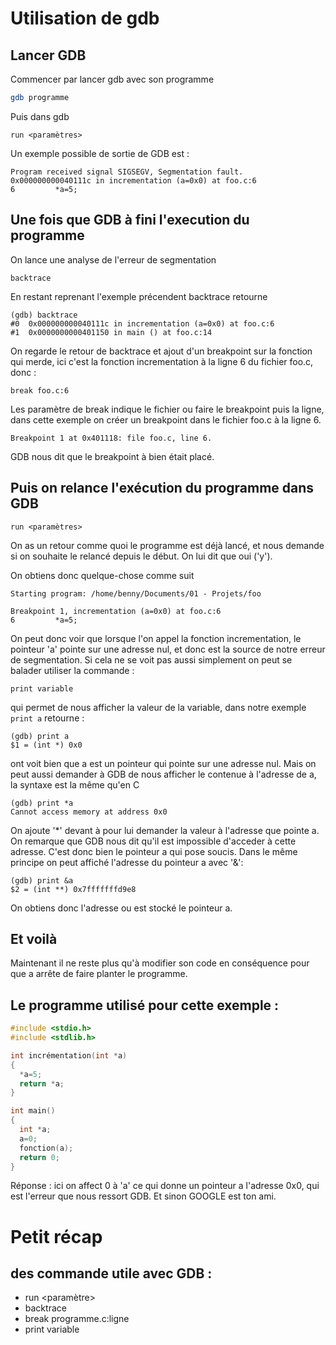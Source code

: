 # Utilisation de gdb

## Lancer GDB

Commencer par lancer gdb avec son programme

```sh
gdb programme
```

Puis dans gdb

```gdb
run <paramètres>
```

Un exemple possible de sortie de GDB est :

```gdb
Program received signal SIGSEGV, Segmentation fault.
0x000000000040111c in incrementation (a=0x0) at foo.c:6
6         *a=5;
```

## Une fois que GDB à fini l'execution du programme

On lance une analyse de l'erreur de segmentation

```gdb
backtrace
```

En restant reprenant l'exemple précendent backtrace retourne

```gdb
(gdb) backtrace
#0  0x000000000040111c in incrementation (a=0x0) at foo.c:6
#1  0x0000000000401150 in main () at foo.c:14
```

On regarde le retour de backtrace et ajout d'un breakpoint sur la fonction qui merde, ici c'est la fonction incrementation à la ligne 6 du fichier foo.c, donc :

```gdb
break foo.c:6
```

Les paramètre de break indique le fichier ou faire le breakpoint puis la ligne, dans cette exemple on créer un breakpoint dans le fichier foo.c à la ligne 6.

```gdb
Breakpoint 1 at 0x401118: file foo.c, line 6.
```

GDB nous dit que le breakpoint à bien était placé.

## Puis on relance l'exécution du programme dans GDB

```gdb
run <paramètres>
```

On as un retour comme quoi le programme est déjà lancé, et nous demande si on souhaite le relancé depuis le début. On lui dit que oui ('y').

On obtiens donc quelque-chose comme suit

```gdb
Starting program: /home/benny/Documents/01 - Projets/foo

Breakpoint 1, incrementation (a=0x0) at foo.c:6
6         *a=5;
```

On peut donc voir que lorsque l'on appel la fonction incrementation, le pointeur 'a' pointe sur une adresse nul, et donc est la source de notre erreur de segmentation. Si cela ne se voit pas aussi simplement on peut se balader utiliser la commande :

```gdb
print variable
```

qui permet de nous afficher la valeur de la variable, dans notre exemple `print a` retourne :

```gdb
(gdb) print a
$1 = (int *) 0x0
```

ont voit bien que a est un pointeur qui pointe sur une adresse nul.
Mais on peut aussi demander à GDB de nous afficher le contenue à l'adresse de a, la syntaxe est la même qu'en C

```gdb
(gdb) print *a
Cannot access memory at address 0x0
```

On ajoute '\*' devant à pour lui demander la valeur à l'adresse que pointe a.
On remarque que GDB nous dit qu'il est impossible d'acceder à cette adresse. C'est donc bien le pointeur a qui pose soucis.
Dans le même principe on peut affiché l'adresse du pointeur a avec '&':

```gdb
(gdb) print &a
$2 = (int **) 0x7fffffffd9e8
```

On obtiens donc l'adresse ou est stocké le pointeur a.

## Et voilà

Maintenant il ne reste plus qu'à modifier son code en conséquence pour que a arrête de faire planter le programme.

## Le programme utilisé pour cette exemple :

```c
#include <stdio.h>
#include <stdlib.h>

int incrémentation(int *a)
{
  *a=5;
  return *a;
}

int main()
{
  int *a;
  a=0;
  fonction(a);
  return 0;
}
```

Réponse : ici on affect 0 à 'a' ce qui donne un pointeur a l'adresse 0x0, qui est l'erreur que nous ressort GDB.
Et sinon GOOGLE est ton ami.

# Petit récap 
## des commande utile avec GDB :

- run <paramètre>
- backtrace
- break programme.c:ligne
- print variable
